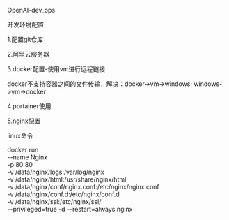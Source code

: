 OpenAI-dev_ops

开发环境配置

1.配置git仓库

2.阿里云服务器

3.docker配置-使用vm进行远程链接

docker不支持容器之间的文件传输，解决：docker->vm->windows; windows->vm->docker

4.portainer使用

5.nginx配置

linux命令

docker run \
--name Nginx \
-p 80:80 \
-v /data/nginx/logs:/var/log/nginx \
-v /data/nginx/html:/usr/share/nginx/html \
-v /data/nginx/conf/nginx.conf:/etc/nginx/nginx.conf \
-v /data/nginx/conf.d:/etc/nginx/conf.d \
-v /data/nginx/ssl:/etc/nginx/ssl/ \
--privileged=true -d --restart=always nginx

